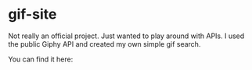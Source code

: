 # gif-site

Not really an official project. Just wanted to play around with APIs. I used the public Giphy API and created my own simple gif search.

You can find it here: